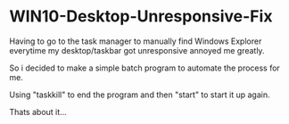 # WIN10-Desktop-Unresponsive-Fix

Having to go to the task manager to manually find Windows Explorer everytime my desktop/taskbar got unresponsive annoyed me greatly.

So i decided to make a simple batch program to automate the process for me.

Using "taskkill" to end the program and then "start" to start it up again.

Thats about it...
